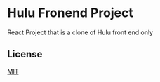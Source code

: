 # Hulu Fronend Project
React Project that is a clone of Hulu front end only

## License
[MIT](https://choosealicense.com/licenses/mit/)
